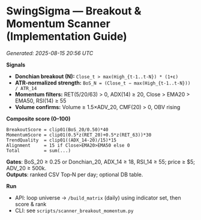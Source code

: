 
# SwingSigma — Breakout & Momentum Scanner (Implementation Guide)
*Generated: 2025-08-15 20:56 UTC*

**Signals**
- **Donchian breakout (N):** `Close_t > max(High_{t-1..t-N}) * (1+ε)`
- **ATR‑normalized strength:** `BoS_N = (Close_t − max(High_{t-1..t-N})) / ATR_14`
- **Momentum filters:** RET(5/20/63) > 0, ADX(14) ≥ 20, Close > EMA20 > EMA50, RSI(14) ≥ 55
- **Volume confirms:** Volume ≥ 1.5×ADV_20, CMF(20) > 0, OBV rising

**Composite score (0–100)**
```
BreakoutScore = clip01(BoS_20/0.50)*40
MomentumScore = clip01(0.5*z(RET_20)+0.5*z(RET_63))*30
TrendQuality  = clip01((ADX_14-20)/15)*15
Alignment     = 15 if Close>EMA20>EMA50 else 0
Total         = sum(...)
```

**Gates**: BoS_20 ≥ 0.25 or Donchian_20, ADX_14 ≥ 18, RSI_14 ≥ 55; price ≥ $5; ADV_20 ≥ 500k.  
**Outputs**: ranked CSV Top‑N per day; optional DB table.

**Run**
- API: loop universe → `/build_matrix` (daily) using indicator set, then score & rank
- CLI: see `scripts/scanner_breakout_momentum.py`
